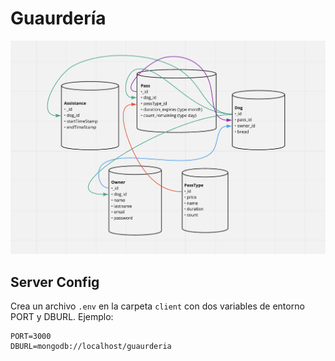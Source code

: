 # Guaurdería

![](./client/public/img/data_structure_v1.png)

## Server Config

Crea un archivo `.env` en la carpeta `client` con dos variables de entorno PORT y DBURL. Ejemplo:

```
PORT=3000
DBURL=mongodb://localhost/guaurderia
```
